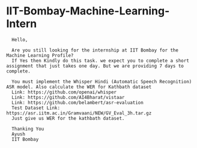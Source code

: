 # IIT-Bombay-Machine-Learning-Intern

      Hello,
      
      Are you still looking for the internship at IIT Bombay for the Machine Learning Profile?
      If Yes then Kindly do this task. we expect you to complete a short assignment that just takes one day. But we are providing 7 days to complete.  
      
      You must implement the Whisper Hindi (Automatic Speech Recognition) ASR model. Also calculate the WER for Kathbath dataset
      Link: https://github.com/openai/whisper
      Link: https://github.com/AI4Bharat/vistaar
      Link: https://github.com/belambert/asr-evaluation
      Test Dataset Link: https://asr.iitm.ac.in/Gramvaani/NEW/GV_Eval_3h.tar.gz
      Just give us WER for the kathbath dataset.
      
      Thanking You
      Ayush
      IIT Bombay
